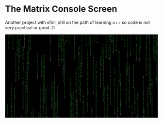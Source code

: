 # The Matrix Console Screen

Another project with sfml, still on the path of learning c++ so code is not very practical or good :D

![alt text](screenshot.png)